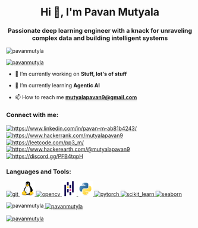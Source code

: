 <h1 align="center">Hi 👋, I'm Pavan Mutyala</h1>
<h3 align="center">Passionate deep learning engineer with a knack for unraveling complex data and building intelligent systems</h3>


<p align="left"> <img src="https://komarev.com/ghpvc/?username=pavanmutyla&label=Profile%20views&color=0e75b6&style=flat" alt="pavanmutyla" /> </p>

<p align="left"> <a href="https://github.com/ryo-ma/github-profile-trophy"><img src="https://github-profile-trophy.vercel.app/?username=pavanmutyla" alt="pavanmutyla" /></a> </p>

- 🔭 I’m currently working on **Stuff, lot's of stuff**

- 🌱 I’m currently learning **Agentic AI**

- 📫 How to reach me **mutyalapavan9@gmail.com**



<h3 align="left">Connect with me:</h3>
<p align="left">
<a href="https://linkedin.com/in/https://www.linkedin.com/in/pavan-m-ab81b4243/](https://www.linkedin.com/in/pavan-mutyalanv/)" target="blank"><img align="center" src="https://raw.githubusercontent.com/rahuldkjain/github-profile-readme-generator/master/src/images/icons/Social/linked-in-alt.svg" alt="https://www.linkedin.com/in/pavan-m-ab81b4243/" height="30" width="40" /></a>
<a href="https://www.hackerrank.com/https://www.hackerrank.com/mutyalapavan9" target="blank"><img align="center" src="https://raw.githubusercontent.com/rahuldkjain/github-profile-readme-generator/master/src/images/icons/Social/hackerrank.svg" alt="https://www.hackerrank.com/mutyalapavan9" height="30" width="40" /></a>
<a href="https://www.leetcode.com/https://leetcode.com/pp3_m/" target="blank"><img align="center" src="https://raw.githubusercontent.com/rahuldkjain/github-profile-readme-generator/master/src/images/icons/Social/leet-code.svg" alt="https://leetcode.com/pp3_m/" height="30" width="40" /></a>
<a href="https://www.hackerearth.com/https://www.hackerearth.com/@mutyalapavan9" target="blank"><img align="center" src="https://raw.githubusercontent.com/rahuldkjain/github-profile-readme-generator/master/src/images/icons/Social/hackerearth.svg" alt="https://www.hackerearth.com/@mutyalapavan9" height="30" width="40" /></a>
<a href="https://discord.gg/https://discord.gg/PFB4tqpH" target="blank"><img align="center" src="https://raw.githubusercontent.com/rahuldkjain/github-profile-readme-generator/master/src/images/icons/Social/discord.svg" alt="https://discord.gg/PFB4tqpH" height="30" width="40" /></a>
</p>

<h3 align="left">Languages and Tools:</h3>
<p align="left">  <a href="https://git-scm.com/" target="_blank" rel="noreferrer"> <img src="https://www.vectorlogo.zone/logos/git-scm/git-scm-icon.svg" alt="git" width="40" height="40"/> </a>  </a> <a href="https://www.linux.org/" target="_blank" rel="noreferrer"> <img src="https://raw.githubusercontent.com/devicons/devicon/master/icons/linux/linux-original.svg" alt="linux" width="40" height="40"/> </a> <a href="https://opencv.org/" target="_blank" rel="noreferrer"> <img src="https://www.vectorlogo.zone/logos/opencv/opencv-icon.svg" alt="opencv" width="40" height="40"/> </a> <a href="https://pandas.pydata.org/" target="_blank" rel="noreferrer"> <img src="https://raw.githubusercontent.com/devicons/devicon/2ae2a900d2f041da66e950e4d48052658d850630/icons/pandas/pandas-original.svg" alt="pandas" width="40" height="40"/> </a> <a href="https://www.python.org" target="_blank" rel="noreferrer"> <img src="https://raw.githubusercontent.com/devicons/devicon/master/icons/python/python-original.svg" alt="python" width="40" height="40"/> </a> <a href="https://pytorch.org/" target="_blank" rel="noreferrer"> <img src="https://www.vectorlogo.zone/logos/pytorch/pytorch-icon.svg" alt="pytorch" width="40" height="40"/> </a> <a href="https://scikit-learn.org/" target="_blank" rel="noreferrer"> <img src="https://upload.wikimedia.org/wikipedia/commons/0/05/Scikit_learn_logo_small.svg" alt="scikit_learn" width="40" height="40"/> </a> <a href="https://seaborn.pydata.org/" target="_blank" rel="noreferrer"> <img src="https://seaborn.pydata.org/_images/logo-mark-lightbg.svg" alt="seaborn" width="40" height="40"/> </a> <a href="https://www.tensorflow.org" target="_blank" rel="noreferrer">
<p><img align="left" src="https://github-readme-stats.vercel.app/api/top-langs?username=pavanmutyla&show_icons=true&locale=en&layout=compact" alt="pavanmutyla" /></p>

<p>&nbsp;<img align="center" src="https://github-readme-stats.vercel.app/api?username=pavanmutyla&show_icons=true&locale=en" alt="pavanmutyla" /></p>

<p><img align="center" src="https://github-readme-streak-stats.herokuapp.com/?user=pavanmutyla&" alt="pavanmutyla" /></p>


